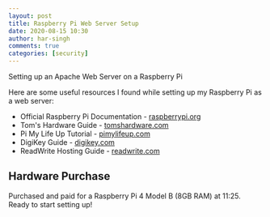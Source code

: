 ```yaml
---
layout: post
title: Raspberry Pi Web Server Setup
date: 2020-08-15 10:30
author: har-singh
comments: true
categories: [security]
---
```


Setting up an Apache Web Server on a Raspberry Pi

Here are some useful resources I found while setting up my Raspberry Pi as a web server:

- Official Raspberry Pi Documentation - [raspberrypi.org](https://www.raspberrypi.org/documentation/remote-access/web-server/apache.md)
- Tom's Hardware Guide - [tomshardware.com](https://www.tomshardware.com/uk/news/raspberry-pi-web-server,40174.html)
- Pi My Life Up Tutorial - [pimylifeup.com](https://pimylifeup.com/raspberry-pi-web-server/)
- DigiKey Guide - [digikey.com](https://www.digikey.com/en/maker/blogs/2020/how-to-use-raspberry-pi-as-a-web-server)
- ReadWrite Hosting Guide - [readwrite.com](https://readwrite.com/2014/06/27/raspberry-pi-web-server-website-hosting/)

## Hardware Purchase

Purchased and paid for a Raspberry Pi 4 Model B (8GB RAM) at 11:25. Ready to start setting up!
